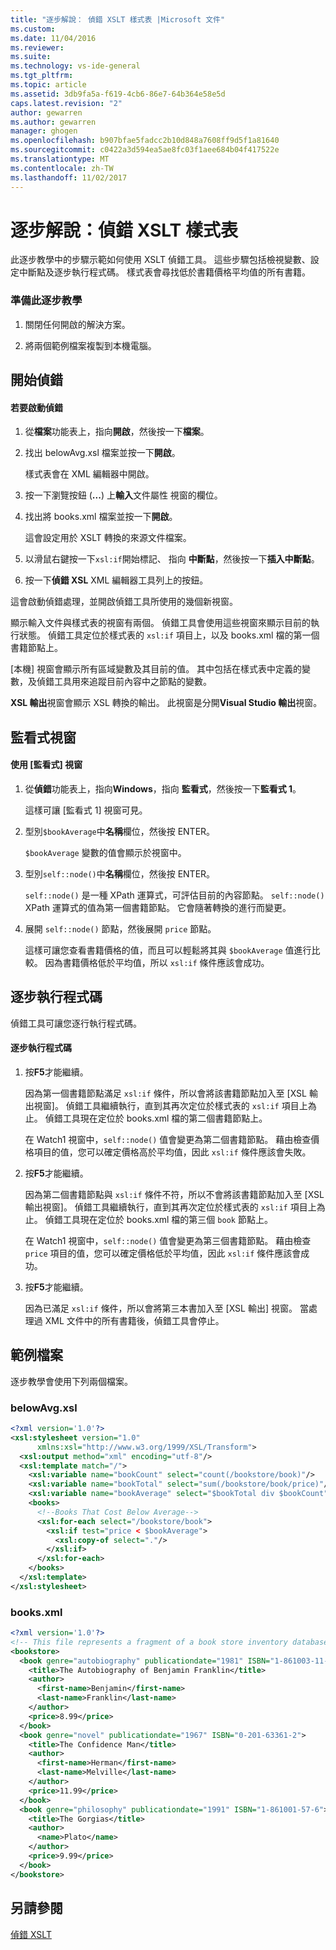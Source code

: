 ```yaml
---
title: "逐步解說： 偵錯 XSLT 樣式表 |Microsoft 文件"
ms.custom: 
ms.date: 11/04/2016
ms.reviewer: 
ms.suite: 
ms.technology: vs-ide-general
ms.tgt_pltfrm: 
ms.topic: article
ms.assetid: 3db9fa5a-f619-4cb6-86e7-64b364e58e5d
caps.latest.revision: "2"
author: gewarren
ms.author: gewarren
manager: ghogen
ms.openlocfilehash: b907bfae5fadcc2b10d848a7608ff9d5f1a81640
ms.sourcegitcommit: c0422a3d594ea5ae8fc03f1aee684b04f417522e
ms.translationtype: MT
ms.contentlocale: zh-TW
ms.lasthandoff: 11/02/2017
---
```

# <a name="walkthrough-debug-an-xslt-style-sheet"></a>逐步解說：偵錯 XSLT 樣式表
此逐步教學中的步驟示範如何使用 XSLT 偵錯工具。 這些步驟包括檢視變數、設定中斷點及逐步執行程式碼。 樣式表會尋找低於書籍價格平均值的所有書籍。  
  
### <a name="to-prepare-for-this-walkthrough"></a>準備此逐步教學  
  
1.  關閉任何開啟的解決方案。  
  
2.  將兩個範例檔案複製到本機電腦。  
  
## <a name="start-debugging"></a>開始偵錯  
  
#### <a name="to-start-debugging"></a>若要啟動偵錯  
  
1.  從**檔案**功能表上，指向**開啟**，然後按一下**檔案**。  
  
2.  找出 belowAvg.xsl 檔案並按一下**開啟**。  
  
     樣式表會在 XML 編輯器中開啟。  
  
3.  按一下瀏覽按鈕 (**...**) 上**輸入**文件屬性 視窗的欄位。  
  
4.  找出將 books.xml 檔案並按一下**開啟**。  
  
     這會設定用於 XSLT 轉換的來源文件檔案。  
  
5.  以滑鼠右鍵按一下`xsl:if`開始標記、 指向 **中斷點**，然後按一下**插入中斷點**。  
  
6.  按一下**偵錯 XSL** XML 編輯器工具列上的按鈕。  
  
這會啟動偵錯處理，並開啟偵錯工具所使用的幾個新視窗。  
  
顯示輸入文件與樣式表的視窗有兩個。 偵錯工具會使用這些視窗來顯示目前的執行狀態。 偵錯工具定位於樣式表的 `xsl:if` 項目上，以及 books.xml 檔的第一個書籍節點上。  
  
[本機] 視窗會顯示所有區域變數及其目前的值。 其中包括在樣式表中定義的變數，及偵錯工具用來追蹤目前內容中之節點的變數。  
  
**XSL 輸出**視窗會顯示 XSL 轉換的輸出。 此視窗是分開**Visual Studio 輸出**視窗。  
  
## <a name="watch-window"></a>監看式視窗  
  
#### <a name="to-use-the-watch-window"></a>使用 [監看式] 視窗  
  
1.  從**偵錯**功能表上，指向**Windows**，指向 **監看式**，然後按一下**監看式 1**。  
  
     這樣可讓 [監看式 1] 視窗可見。  
  
2.  型別`$bookAverage`中**名稱**欄位，然後按 ENTER。  
  
     `$bookAverage` 變數的值會顯示於視窗中。  
  
3.  型別`self::node()`中**名稱**欄位，然後按 ENTER。  
  
     `self::node()` 是一種 XPath 運算式，可評估目前的內容節點。 `self::node()` XPath 運算式的值為第一個書籍節點。 它會隨著轉換的進行而變更。  
  
4.  展開 `self::node()` 節點，然後展開 `price` 節點。  
  
     這樣可讓您查看書籍價格的值，而且可以輕鬆將其與 `$bookAverage` 值進行比較。 因為書籍價格低於平均值，所以 `xsl:if` 條件應該會成功。  
  
## <a name="step-through-the-code"></a>逐步執行程式碼  
 偵錯工具可讓您逐行執行程式碼。  
  
#### <a name="to-step-through-the-code"></a>逐步執行程式碼  
  
1.  按**F5**才能繼續。  
  
     因為第一個書籍節點滿足 `xsl:if` 條件，所以會將該書籍節點加入至 [XSL 輸出視窗]。 偵錯工具繼續執行，直到其再次定位於樣式表的 `xsl:if` 項目上為止。 偵錯工具現在定位於 books.xml 檔的第二個書籍節點上。  
  
     在 Watch1 視窗中，`self::node()` 值會變更為第二個書籍節點。 藉由檢查價格項目的值，您可以確定價格高於平均值，因此 `xsl:if` 條件應該會失敗。  
  
2.  按**F5**才能繼續。  
  
     因為第二個書籍節點與 `xsl:if` 條件不符，所以不會將該書籍節點加入至 [XSL 輸出視窗]。 偵錯工具繼續執行，直到其再次定位於樣式表的 `xsl:if` 項目上為止。 偵錯工具現在定位於 books.xml 檔的第三個 `book` 節點上。  
  
     在 Watch1 視窗中，`self::node()` 值會變更為第三個書籍節點。 藉由檢查 `price` 項目的值，您可以確定價格低於平均值，因此 `xsl:if` 條件應該會成功。  
  
3.  按**F5**才能繼續。  
  
     因為已滿足 `xsl:if` 條件，所以會將第三本書加入至 [XSL 輸出] 視窗。 當處理過 XML 文件中的所有書籍後，偵錯工具會停止。  
  
## <a name="sample-files"></a>範例檔案  
 逐步教學會使用下列兩個檔案。  
  
### <a name="belowavgxsl"></a>belowAvg.xsl  
  
```xml
<?xml version='1.0'?>  
<xsl:stylesheet version="1.0"  
      xmlns:xsl="http://www.w3.org/1999/XSL/Transform">  
  <xsl:output method="xml" encoding="utf-8"/>  
  <xsl:template match="/">  
    <xsl:variable name="bookCount" select="count(/bookstore/book)"/>  
    <xsl:variable name="bookTotal" select="sum(/bookstore/book/price)"/>  
    <xsl:variable name="bookAverage" select="$bookTotal div $bookCount"/>  
    <books>  
      <!--Books That Cost Below Average-->  
      <xsl:for-each select="/bookstore/book">  
        <xsl:if test="price < $bookAverage">  
          <xsl:copy-of select="."/>  
        </xsl:if>  
      </xsl:for-each>  
    </books>  
  </xsl:template>  
</xsl:stylesheet>  
```  
  
### <a name="booksxml"></a>books.xml  
  
```xml
<?xml version='1.0'?>  
<!-- This file represents a fragment of a book store inventory database -->  
<bookstore>  
  <book genre="autobiography" publicationdate="1981" ISBN="1-861003-11-0">  
    <title>The Autobiography of Benjamin Franklin</title>  
    <author>  
      <first-name>Benjamin</first-name>  
      <last-name>Franklin</last-name>  
    </author>  
    <price>8.99</price>  
  </book>  
  <book genre="novel" publicationdate="1967" ISBN="0-201-63361-2">  
    <title>The Confidence Man</title>  
    <author>  
      <first-name>Herman</first-name>  
      <last-name>Melville</last-name>  
    </author>  
    <price>11.99</price>  
  </book>  
  <book genre="philosophy" publicationdate="1991" ISBN="1-861001-57-6">  
    <title>The Gorgias</title>  
    <author>  
      <name>Plato</name>  
    </author>  
    <price>9.99</price>  
  </book>  
</bookstore>  
```  
  
## <a name="see-also"></a>另請參閱  
 [偵錯 XSLT](../xml-tools/debugging-xslt.md)